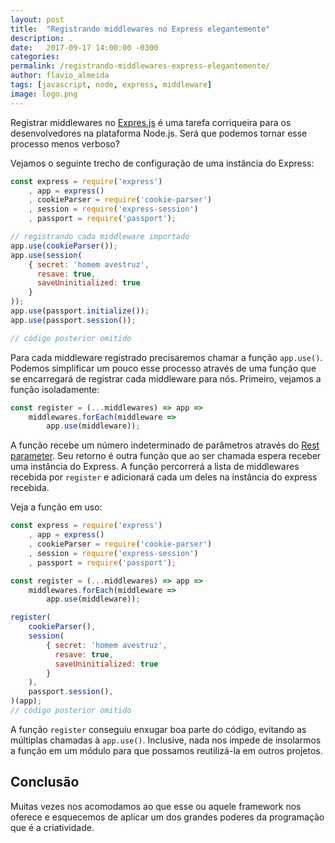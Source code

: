 ```yaml
---
layout: post
title:  "Registrando middlewares no Express elegantemente"
description: .
date:   2017-09-17 14:00:00 -0300
categories:
permalink: /registrando-middlewares-express-elegantemente/
author: flavio_almeida
tags: [javascript, node, express, middleware]
image: logo.png
---
```

Registrar middlewares no <a href="http://expressjs.com/" target="_blank">Expres.js</a> é uma tarefa corriqueira para os desenvolvedores na plataforma Node.js. Será que podemos tornar esse processo menos verboso?

Vejamos o seguinte trecho de configuração de uma instância do Express:

```javascript
const express = require('express')
    , app = express()
    , cookieParser = require('cookie-parser')
    , session = require('express-session')
    , passport = require('passport');

// registrando cada middleware importado
app.use(cookieParser());
app.use(session(
	{ secret: 'homem avestruz', 
	  resave: true, 
	  saveUninitialized: true 
	}
));
app.use(passport.initialize());
app.use(passport.session());

// código posterior omitido
```

Para cada middleware registrado precisaremos chamar a função `app.use()`. Podemos simplificar um pouco esse processo através de uma função que se encarregará de registrar cada middleware para nós. Primeiro, vejamos a função isoladamente:

```javascript
const register = (...middlewares) => app => 
    middlewares.forEach(middleware =>
        app.use(middleware));
```
A função recebe um número indeterminado de parâmetros através do <a href="https://developer.mozilla.org/pt-BR/docs/Web/JavaScript/Reference/Functions/rest_parameters" target="_blank">Rest parameter</a>. Seu retorno é outra função que ao ser chamada espera receber uma instância do Express. A função percorrerá a lista de middlewares recebida por `register` e adicionará cada um deles na instância do express recebida. 

Veja a função em uso:

```javascript
const express = require('express')
    , app = express()
    , cookieParser = require('cookie-parser')
    , session = require('express-session')
    , passport = require('passport');

const register = (...middlewares) => app => 
    middlewares.forEach(middleware =>
        app.use(middleware));

register(
    cookieParser(),
    session(
        { secret: 'homem avestruz', 
          resave: true, 
          saveUninitialized: true 
        }
    ),
    passport.session(),
)(app);
// código posterior omitido
```

A função `register` conseguiu enxugar boa parte do código, evitando as múltiplas chamadas à `app.use()`. Inclusive, nada nos impede de insolarmos a função em um módulo para que possamos reutilizá-la em outros projetos.

## Conclusão

Muitas vezes nos acomodamos ao que esse ou aquele framework nos oferece e esquecemos de aplicar um dos grandes poderes da programação que é a criatividade.